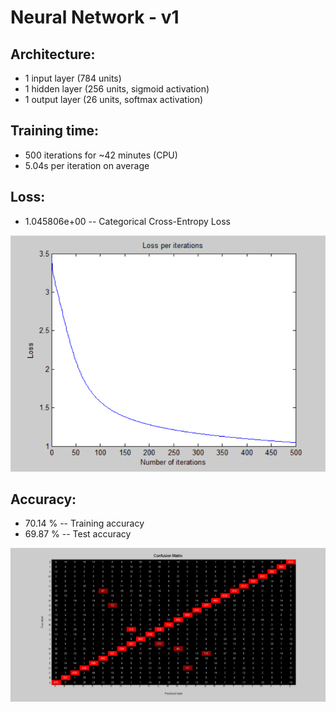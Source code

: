 # Neural Network - v1

## Architecture:

- 1 input layer (784 units)
- 1 hidden layer (256 units, sigmoid activation)
- 1 output layer (26 units, softmax activation)

## Training time: 

- 500 iterations for ~42 minutes (CPU)
- 5.04s per iteration on average

## Loss:

- 1.045806e+00 -- Categorical Cross-Entropy Loss

![image](Visualizations/Loss_per_iterations.png)

## Accuracy:

- 70.14 % -- Training accuracy
- 69.87 % -- Test accuracy

![image](Visualizations/Confusion_Matrix.png)
